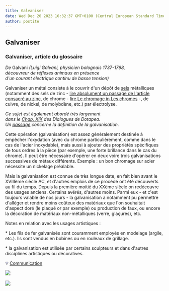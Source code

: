 ```yaml
---
title: Galvaniser
date: Wed Dec 20 2023 16:32:37 GMT+0100 (Central European Standard Time)
author: postite
---
```


## Galvaniser
### Galvaniser, article du glossaire
 _De_ Galvani _(Luigi Galvani, physicien bolognais 1737-1798,  
découvreur de réflexes animaux en présence  
d'un courant électrique continu de basse tension)_

Galvaniser un métal consiste à le couvrir d'un dépôt de [sels](formationdesels.html) métalliques (notamment des sels de zinc - [lire absolument un passage de l'article consacré au zinc](zinc.html#zincgalva), de chrome - [lire Le chromage in Les chromes](chrome.html#chromage) -, de cuivre, de nickel, de molybdène, etc.) par électrolyse.

_Ce sujet est également abordé très largement  
dans le [Chap. XIX](chap19oxydationsmetaux.html) des Dialogues de Dotapea.  
Un [passage](chap19oxydationsmetaux.html#galvanisationdefinition) concerne la définition de la galvanisation._

Cette opération (galvanisation) est assez généralement destinée à empêcher l'oxydation (avec du chrome particulièrement, comme dans le cas de l'acier inoxydable), mais aussi à ajouter des propriétés spécifiques de tous ordres à la pièce (par exemple, une forte brillance dans le cas du chrome). Il peut être nécessaire d'opérer en deux voire trois galvanisations successives de métaux différents. Exemple : un bon chromage sur acier nécessite un nickelage préalable.

Mais la galvanisation est connue de très longue date, en fait bien avant le XVIIIème siècle AC, et d'autres emplois de ce procédé ont été découverts au fil du temps. Depuis la première moitié du XXème siècle on redécouvre des usages anciens. Certains avérés, d'autres moins. Parmi eux - et c'est toujours valable de nos jours - la galvanisation a notamment pu permettre d'alléger et rendre moins coûteux des matériaux que l'on souhaitait d'aspect doré (le plaqué or par exemple) ou production de faux, ou encore la décoration de matériaux non-métalliques (verre, glaçures), etc.

Notes en relation avec les usages artistiques :

\* Les fils de fer galvanisés sont couramment employés en modelage (argile, etc.). Ils sont vendus en bobines ou en rouleaux de grillage.

\* la galvanisation est utilisée par certains sculpteurs et dans d'autres disciplines artistiques ou décoratives.



![](images/flechebas.gif) [Communication](http://www.artrealite.com/annonceurs.htm) 

[![](https://cbonvin.fr/sites/regie.artrealite.com/visuels/campagne1.png)](index-2.html#20131014)

![](https://cbonvin.fr/sites/regie.artrealite.com/visuels/campagne2.png)